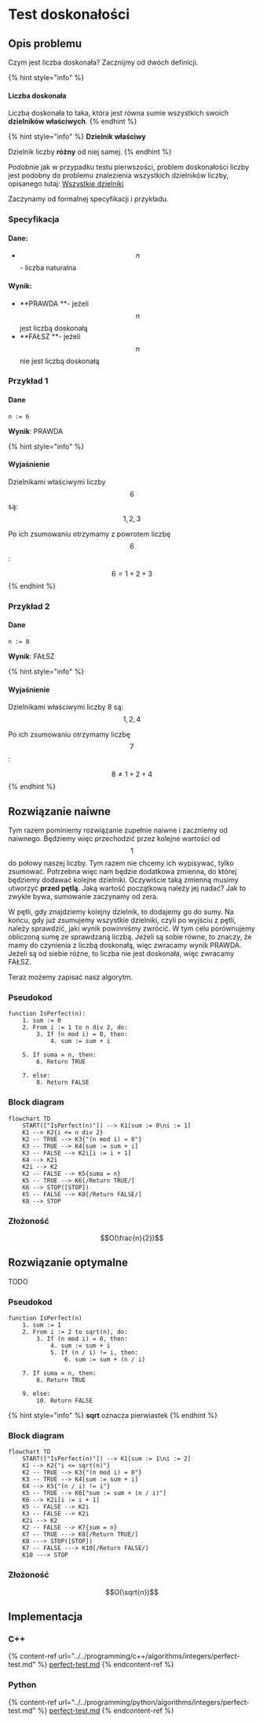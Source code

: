 # Test doskonałości

## Opis problemu

Czym jest liczba doskonała? Zacznijmy od dwóch definicji.

{% hint style="info" %}
#### Liczba doskonała

Liczba doskonała to taka, która jest równa sumie wszystkich swoich **dzielników właściwych**.
{% endhint %}

{% hint style="info" %}
**Dzielnik właściwy**

Dzielnik liczby **różny** od niej samej.
{% endhint %}

Podobnie jak w przypadku testu pierwszości, problem doskonałości liczby jest podobny do problemu znalezienia wszystkich dzielników liczby, opisanego tutaj: [Wszystkie dzielniki](divisors.md)

Zaczynamy od formalnej specyfikacji i przykładu.

### Specyfikacja

#### Dane:

* $$n$$ - liczba naturalna

#### Wynik:

* **PRAWDA **- jeżeli $$n$$ jest liczbą doskonałą
* **FAŁSZ **- jeżeli $$n$$ nie jest liczbą doskonałą

### Przykład 1

#### Dane

```
n := 6
```

**Wynik**: PRAWDA

{% hint style="info" %}
#### Wyjaśnienie

Dzielnikami właściwymi liczby $$6$$ są: $$1, 2, 3$$ 

Po ich zsumowaniu otrzymamy z powrotem liczbę $$6$$:

$$6=1+2+3$$ 
{% endhint %}

### Przykład 2

#### Dane

```
n := 8
```

**Wynik**: FAŁSZ

{% hint style="info" %}
#### Wyjaśnienie

Dzielnikami właściwymi liczby 8 są: $$1, 2,4$$ 

Po ich zsumowaniu otrzymamy liczbę $$7$$:

$$8\not=1+2+4$$ 
{% endhint %}

## Rozwiązanie naiwne

Tym razem pominiemy rozwiązanie zupełnie naiwne i zaczniemy od naiwnego. Będziemy więc przechodzić przez kolejne wartości od $$1$$ do połowy naszej liczby. Tym razem nie chcemy ich wypisywać, tylko zsumować. Potrzebna więc nam będzie dodatkowa zmienna, do której będziemy dodawać kolejne dzielniki. Oczywiście taką zmienną musimy utworzyć **przed pętlą**. Jaką wartość początkową należy jej nadać? Jak to zwykle bywa, sumowanie zaczynamy od zera.

W pętli, gdy znajdziemy kolejny dzielnik, to dodajemy go do sumy. Na końcu, gdy już zsumujemy wszystkie dzielniki, czyli po wyjściu z pętli, należy sprawdzić, jaki wynik powinniśmy zwrócić. W tym celu porównujemy obliczoną sumę ze sprawdzaną liczbą. Jeżeli są sobie równe, to znaczy, że mamy do czynienia z liczbą doskonałą, więc zwracamy wynik PRAWDA. Jeżeli są od siebie różne, to liczba nie jest doskonała, więc zwracamy FAŁSZ.

Teraz możemy zapisać nasz algorytm.

### Pseudokod

```
function IsPerfect(n):
    1. sum := 0
    2. From i := 1 to n div 2, do:
        3. If (n mod i) = 0, then:
            4. sum := sum + i
      
    5. If suma = n, then:
        6. Return TRUE
   
    7. else:
        8. Return FALSE
```

### Block diagram

```mermaid
flowchart TD
	START(["IsPerfect(n)"]) --> K1[sum := 0\ni := 1]
	K1 --> K2{i <= n div 2}
	K2 -- TRUE --> K3{"(n mod i) = 0"}
	K3 -- TRUE --> K4[sum := sum + i]
	K3 -- FALSE --> K2i[i := i + 1]
	K4 --> K2i
	K2i --> K2
	K2 -- FALSE --> K5{suma = n}
	K5 -- TRUE --> K6[/Return TRUE/]
	K6 --> STOP([STOP])
	K5 -- FALSE --> K8[/Return FALSE/]
	K8 --> STOP
```

### Złożoność

$$O(\frac{n}{2})$$

## Rozwiązanie optymalne

TODO

### Pseudokod

```
function IsPerfect(n)
    1. sum := 1
    2. From i := 2 to sqrt(n), do:
        3. If (n mod i) = 0, then:
            4. sum := sum + i
            5. If (n / i) != i, then:
                6. sum := sum + (n / i)
            
    7. If suma = n, then:
        8. Return TRUE
    
    9. else:
        10. Return FALSE
```

{% hint style="info" %}
**sqrt** oznacza pierwiastek
{% endhint %}

### Block diagram

```mermaid
flowchart TD
	START(["IsPerfect(n)"]) --> K1[sum := 1\ni := 2]
	K1 --> K2{"i <= sqrt(n)"}
	K2 -- TRUE --> K3{"(n mod i) = 0"}
	K3 -- TRUE --> K4[sum := sum + i]
	K4 --> K5{"(n / i) != i"}
	K5 -- TRUE --> K6["sum := sum + (n / i)"]
	K6 --> K2i[i := i + 1]
	K5 -- FALSE --> K2i
	K3 -- FALSE --> K2i
	K2i --> K2
	K2 -- FALSE --> K7{sum = n}
	K7 -- TRUE ---> K8[/Return TRUE/]
	K8 ---> STOP([STOP])
	K7 -- FALSE ---> K10[/Return FALSE/]
	K10 ---> STOP
```

### Złożoność

$$O(\sqrt{n})$$ 

## Implementacja

### C++

{% content-ref url="../../programming/c++/algorithms/integers/perfect-test.md" %}
[perfect-test.md](../../programming/c++/algorithms/integers/perfect-test.md)
{% endcontent-ref %}

### Python

{% content-ref url="../../programming/python/algorithms/integers/perfect-test.md" %}
[perfect-test.md](../../programming/python/algorithms/integers/perfect-test.md)
{% endcontent-ref %}
